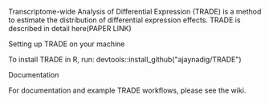 Transcriptome-wide Analysis of Differential Expression (TRADE) is a method to estimate the distribution of differential expression effects. TRADE is described in detail here(PAPER LINK)

Setting up TRADE on your machine

To install TRADE in R, run: devtools::install_github("ajaynadig/TRADE")

Documentation

For documentation and example TRADE workflows, please see the wiki.
